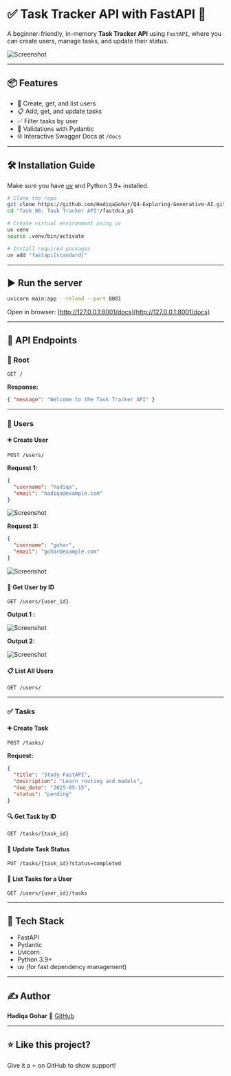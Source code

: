 
# ✅ Task Tracker API with FastAPI 🚀

A beginner-friendly, in-memory **Task Tracker API** using `FastAPI`, where you can create users, manage tasks, and update their status.

![Screenshot](https://github.com/HadiqaGohar/Q4-Exploring-Generative-AI/raw/main/Task%2006%3A%20Task%20Tracker%20API/fastdca_p1/Screenshot%20from%202025-05-12%2020-55-11.png)

---

## 📦 Features

- 👤 Create, get, and list users  
- 📋 Add, get, and update tasks  
- ✅ Filter tasks by user  
- 🧪 Validations with Pydantic  
- 🌐 Interactive Swagger Docs at `/docs`

---

## 🛠️ Installation Guide

Make sure you have [uv](https://github.com/astral-sh/uv) and Python 3.9+ installed.

```bash
# Clone the repo
git clone https://github.com/HadiqaGohar/Q4-Exploring-Generative-AI.git
cd "Task 06: Task Tracker API"/fastdca_p1

# Create virtual environment using uv
uv venv
source .venv/bin/activate

# Install required packages
uv add "fastapi[standard]"
````

---

## ▶️ Run the server

```bash
uvicorn main:app --reload --port 8001
```

Open in browser: [http://127.0.0.1:8001/docs](http://127.0.0.1:8001/docs)

---

## 🚀 API Endpoints

### 📍 Root

```http
GET /
```

**Response:**

```json
{ "message": "Welcome to the Task Tracker API" }
```

---

### 👤 Users

#### ➕ Create User

```http
POST /users/
```

**Request 1:**

```json
{
  "username": "hadiqa",
  "email": "hadiqa@example.com"
}
```
![Screenshot](https://github.com/HadiqaGohar/Q4-Exploring-Generative-AI/raw/main/Task%2006%3A%20Task%20Tracker%20API/fastdca_p1/Screenshot%20from%202025-05-12%2020-54-02.png)

**Request 3:**


```json
{
  "username": "gohar",
  "email": "gohar@example.com"
}
```

![Screenshot](https://github.com/HadiqaGohar/Q4-Exploring-Generative-AI/raw/main/Task%2006%3A%20Task%20Tracker%20API/fastdca_p1/Screenshot%20from%202025-05-12%2020-55-02.png)

#### 🔎 Get User by ID

```http
GET /users/{user_id}
```
**Output 1 :**

![Screenshot](https://github.com/HadiqaGohar/Q4-Exploring-Generative-AI/raw/main/Task%2006%3A%20Task%20Tracker%20API/fastdca_p1/Screenshot%20from%202025-05-12%2020-54-14.png)

**Output 2:**

![Screenshot](https://github.com/HadiqaGohar/Q4-Exploring-Generative-AI/raw/main/Task%2006%3A%20Task%20Tracker%20API/fastdca_p1/Screenshot%20from%202025-05-12%2020-54-49.png)


#### 📋 List All Users

```http
GET /users/
```

---

### ✅ Tasks

#### ➕ Create Task

```http
POST /tasks/
```

**Request:**

```json
{
  "title": "Study FastAPI",
  "description": "Learn routing and models",
  "due_date": "2025-05-15",
  "status": "pending"
}
```

#### 🔍 Get Task by ID

```http
GET /tasks/{task_id}
```

#### 🔁 Update Task Status

```http
PUT /tasks/{task_id}?status=completed
```

#### 📑 List Tasks for a User

```http
GET /users/{user_id}/tasks
```

---

## 🧠 Tech Stack

* FastAPI
* Pydantic
* Uvicorn
* Python 3.9+
* uv (for fast dependency management)

---

## ✍️ Author

**Hadiqa Gohar**
📎 [GitHub](https://github.com/HadiqaGohar)

---

## ⭐ Like this project?

Give it a ⭐ on GitHub to show support!
